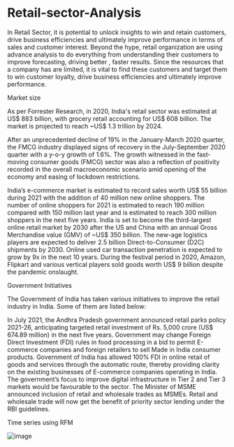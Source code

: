 # Retail-sector-Analysis
In Retail Sector, it is potential to unlock insights to win and retain customers, drive business efficiencies and ultimately improve performance in terms of sales and customer interest. Beyond the hype, retail organization are using advance analysis to do everything from understanding their customers to improve forecasting, driving better , faster results. Since the resources that a company has are limited, it is vital to find these customers and target them to win customer loyalty, drive business efficiencies and ultimately improve performance.

Market size

As per Forrester Research, in 2020, India's retail sector was estimated at US$ 883 billion, with grocery retail accounting for US$ 608 billion. The market is projected to reach ~US$ 1.3 trillion by 2024.

After an unprecedented decline of 19% in the January-March 2020 quarter, the FMCG industry displayed signs of recovery in the July-September 2020 quarter with a y-o-y growth of 1.6%. The growth witnessed in the fast-moving consumer goods (FMCG) sector was also a reflection of positivity recorded in the overall macroeconomic scenario amid opening of the economy and easing of lockdown restrictions.

India’s e-commerce market is estimated to record sales worth US$ 55 billion during 2021 with the addition of 40 million new online shoppers. The number of online shoppers for 2021 is estimated to reach 190 million compared with 150 million last year and is estimated to reach 300 million shoppers in the next five years. India is set to become the third-largest online retail market by 2030 after the US and China with an annual Gross Merchandise value (GMV) of ~US$ 350 billion. The new-age logistics players are expected to deliver 2.5 billion Direct-to-Consumer (D2C) shipments by 2030. Online used car transaction penetration is expected to grow by 9x in the next 10 years. During the festival period in 2020, Amazon, Flipkart and various vertical players sold goods worth US$ 9 billion despite the pandemic onslaught.

Government Initiatives

The Government of India has taken various initiatives to improve the retail industry in India. Some of them are listed below:

In July 2021, the Andhra Pradesh government announced retail parks policy 2021-26, anticipating targeted retail investment of Rs. 5,000 crore (US$ 674.89 million) in the next five years.
Government may change Foreign Direct Investment (FDI) rules in food processing in a bid to permit E-commerce companies and foreign retailers to sell Made in India consumer products.
Government of India has allowed 100% FDI in online retail of goods and services through the automatic route, thereby providing clarity on the existing businesses of E-commerce companies operating in India.
The government’s focus to improve digital infrastructure in Tier 2 and Tier 3 markets would be favourable to the sector.
The Minister of MSME announced inclusion of retail and wholesale trades as MSMEs. Retail and wholesale trade will now get the benefit of priority sector lending under the RBI guidelines.

Time series using RFM

![image](https://user-images.githubusercontent.com/87572274/139818584-9d69495a-bd13-4613-a790-0a9c1ce9700c.png)

